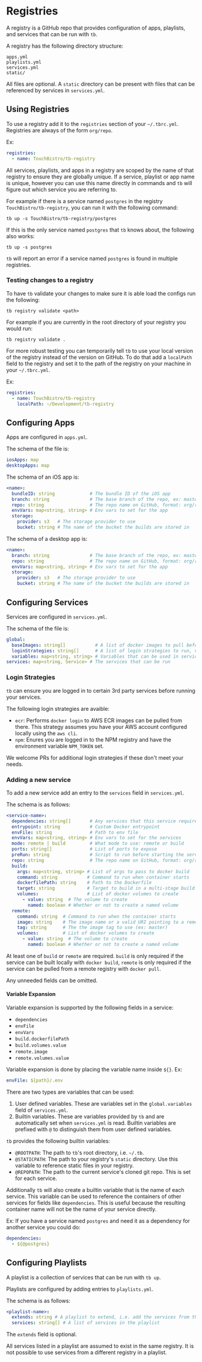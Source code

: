 # Registries

A registry is a GitHub repo that provides configuration of apps, playlists, and services that can be run with `tb`.

A registry has the following directory structure:
```
apps.yml
playlists.yml
services.yml
static/
```

All files are optional. A `static` directory can be present with files that can be referenced by services in `services.yml`.

## Using Registries

To use a registry add it to the `registries` section of your `~/.tbrc.yml`. Registries are always of the form `org/repo`.

Ex:
```yaml
registries:
  - name: TouchBistro/tb-registry
```

All services, playlists, and apps in a registry are scoped by the name of that registry to ensure they are globally unique. If a service, playlist or app name is unique, however you can use this name directly in commands and `tb` will figure out which service you are referring to.

For example if there is a service named `postgres` in the registry `TouchBistro/tb-registry`, you can run it with the following command:
```
tb up -s TouchBistro/tb-registry/postgres
```

If this is the only service named `postgres` that `tb` knows about, the following also works:
```
tb up -s postgres
```

`tb` will report an error if a service named `postgres` is found in multiple registries.

### Testing changes to a registry

To have `tb` validate your changes to make sure it is able load the configs run the following:
```
tb registry validate <path>
```

For example if you are currently in the root directory of your registry you would run:
```
tb registry validate .
```

For more robust testing you can temporarily tell `tb` to use your local version of the registry instead of the version on GitHub.
To do that add a `localPath` field to the registry and set it to the path of the registry on your machine in your `~/.tbrc.yml`.

Ex:
```yaml
registries:
  - name: TouchBistro/tb-registry
    localPath: ~/Development/tb-registry
```

## Configuring Apps

Apps are configured in `apps.yml`.

The schema of the file is:
```yaml
iosApps: map
desktopApps: map
```

The schema of an iOS app is:
```yaml
<name>:
  bundleID: string             # The bundle ID of the iOS app
  branch: string               # The base branch of the repo, ex: master
  repo: string                 # The repo name on GitHub, format: org/repo
  envVars: map<string, string> # Env vars to set for the app
  storage:
    provider: s3   # The storage provider to use
    bucket: string # The name of the bucket the builds are stored in
```

The schema of a desktop app is:
```yaml
<name>:
  branch: string               # The base branch of the repo, ex: master
  repo: string                 # The repo name on GitHub, format: org/repo
  envVars: map<string, string> # Env vars to set for the app
  storage:
    provider: s3   # The storage provider to use
    bucket: string # The name of the bucket the builds are stored in
```

## Configuring Services

Services are configured in `services.yml`.

The schema of the file is:
```yaml
global:
  baseImages: string[]           # A list of docker images to pull before building containers.
  loginStrategies: string[]      # A list of login strategies to run, valid values: ecr, npm
  variables: map<string, string> # Variables that can be used in service definitions
services: map<string, Service> # The services that can be run
```

### Login Strategies

`tb` can ensure you are logged in to certain 3rd party services before running your services.

The following login strategies are avaible:
* `ecr`: Performs `docker login` to AWS ECR images can be pulled from there. This strategy assumes you have your AWS account configured locally using the `aws cli`.
* `npm`: Enures you are logged in to the NPM registry and have the environment variable `NPM_TOKEN` set.

We welcome PRs for additional login strategies if these don't meet your needs.

### Adding a new service

To add a new service add an entry to the `services` field in `services.yml`.

The schema is as follows:
```yaml
<service-name>:
  dependencies: string[]       # Any services that this service requires to run (eg postgres)
  entrypoint: string           # Custom Docker entrypoint
  envFile: string              # Path to env file
  envVars: map<string, string> # Env vars to set for the services
  mode: remote | build         # What mode to use: remote or build
  ports: string[]              # List of ports to expose
  preRun: string               # Script to run before starting the service, e.g. 'yarn db:prepare' to run db migrations
  repo: string                 # The repo name on GitHub, format: org/repo
  build:
    args: map<string, string> # List of args to pass to docker build
    command: string           # Command to run when container starts
    dockerfilePath: string    # Path to the Dockerfile
    target: string            # Target to build in a multi-stage build
    volumes:                  # List of docker volumes to create
      - value: string  # The volume to create
        named: boolean # Whether or not to create a named volume
  remote:
    command: string  # Command to run when the container starts
    image: string    # The image name or a valid URI pointing to a remote docker registry.
    tag: string      # The the image tag to use (ex: master)
    volumes:         # List of docker volumes to create
      - value: string  # The volume to create
        named: boolean # Whether or not to create a named volume
```
At least one of `build` or `remote` are required. `build` is only required if the service can be built locally with `docker build`, `remote` is only required if the service can be pulled from a remote registry with `docker pull`.

Any unneeded fields can be omitted.

#### Variable Expansion

Variable expansion is supported by the following fields in a service:
* `dependencies`
* `envFile`
* `envVars`
* `build.dockerfilePath`
* `build.volumes.value`
* `remote.image`
* `remote.volumes.value`

Variable expansion is done by placing the variable name inside `${}`.
Ex:
```yml
envFile: ${path}/.env
```

There are two types are variables that can be used:
1. User defined variables. These are variables set in the `global.variables` field of `services.yml`.
2. Builtin variables. These are variables provided by `tb` and are automatically set when `services.yml` is read. Builtin variables are prefixed with `@` to distinguish them from user defined variables.

`tb` provides the following builtin variables:
* `@ROOTPATH`: The path to `tb`'s root directory, i.e. `~/.tb`.
* `@STATICPATH`: The path to your registry's `static` directory. Use this variable to reference static files in your registry.
* `@REPOPATH`: The path to the current service's cloned git repo. This is set for each service.

Additionally `tb` will also create a builtin variable that is the name of each service. This variable can be used to reference the containers of other services for fields like `dependencies`. This is useful because the resulting container name will not be the name of your service directly.

Ex:
If you have a service named `postgres` and need it as a dependency for another service you could do:
```yaml
dependencies:
  - ${@postgres}
```

## Configuring Playlists

A playlist is a collection of services that can be run with `tb up`.

Playlists are configured by adding entries to `playlists.yml`.

The schema is as follows:
```yaml
<playlist-name>:
  extends: string # A playlist to extend, i.e. add the services from that playlist to this playlist
  services: string[] # A list of services in the playlist
```
The `extends` field is optional.

All services listed in a playlist are assumed to exist in the same registry. It is not possible to use services from a different registry in a playlist.
